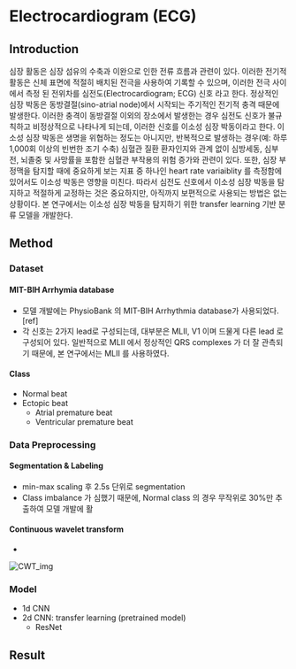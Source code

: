 
# Electrocardiogram (ECG)

## Introduction
심장 활동은 심장 섬유의 수축과 이완으로 인한 전류 흐름과 관련이 있다. 이러한 전기적 활동은 신체 표면에 적절히 배치된 전극을 사용하여 기록할 수 있으며, 이러한 전극 사이에서 측정 된 전위차를 심전도(Electrocardiogram; ECG) 신호 라고 한다.
정상적인 심장 박동은 동방결절(sino-atrial node)에서 시작되는 주기적인 전기적 충격 때문에 발생한다. 이러한 충격이 동방결절 이외의 장소에서 발생한는 경우 심전도 신호가 불규칙하고 비정상적으로 나타나게 되는데, 이러한 신호를 이소성 심장 박동이라고 한다.
이소성 심장 박동은 생명을 위협하는 정도는 아니지만, 반복적으로 발생하는 경우(예: 하루 1,000회 이상의 빈번한 조기 수축) 심혈관 질환 환자인지와 관계 없이 심방세동, 심부전, 뇌졸중 및 사망률을 포함한 심혈관 부작용의 위험 증가와 관련이 있다. 또한, 심장 부정맥을 탐지할 때에 중요하게 보는 지표 중 하나인 heart rate variaiblity 를 측정함에 있어서도 이소성 박동은 영향을 미친다.
따라서 심전도 신호에서 이소성 심장 박동을 탐지하고 적절하게 교정하는 것은 중요하지만, 아직까지 보편적으로 사용되는 방법은 없는 상황이다. 본 연구에서는 이소성 심장 박동을 탐지하기 위한 transfer learning 기반 분류 모델을 개발한다.

## Method
### Dataset
#### MIT-BIH Arrhymia database
  - 모델 개발에는 PhysioBank 의 MIT-BIH Arrhythmia database가 사용되었다.[ref]
  - 각 신호는 2가지 lead로 구성되는데, 대부분은 MLII, V1 이며 드물게 다른 lead 로 구성되어 있다. 일반적으로 MLII 에서 정상적인 QRS complexes 가 더 잘 관측되기 때문에, 본 연구에서는 MLII 를 사용하였다.

#### Class
  - Normal beat
  - Ectopic beat
    - Atrial premature beat
    - Ventricular premature beat

### Data Preprocessing

#### Segmentation & Labeling
  - min-max scaling 후 2.5s 단위로 segmentation
  - Class imbalance 가 심했기 때문에, Normal class 의 경우 무작위로 30%만 추출하여 모델 개발에 활

#### Continuous wavelet transform
  - 

![CWT_img](https://github.com/YEON-EVE/Electrocardiogram-ECG-/assets/69179261/ab15cd45-7b8d-4b79-b9e0-4ffb3a71506a)

### Model
  - 1d CNN
  - 2d CNN: transfer learning (pretrained model)
    - ResNet

## Result

